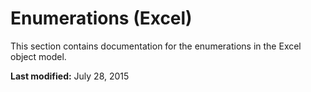 
# Enumerations (Excel)
This section contains documentation for the enumerations in the Excel object model.

 **Last modified:** July 28, 2015

